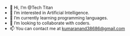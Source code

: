 - 👋 Hi, I’m @Tech Titan
- 👀 I’m interested in Artificial Intelligence.
- 🌱 I’m currently learning programming languages.
- 💞️ I’m looking to collaborate with coders.
- 📫 You can contact me at kumaranand38686@gmail.com

<!---
Innovatory-titan/Innovatory-titan is a ✨ special ✨ repository because its `README.md` (this file) appears on your GitHub profile.
You can click the Preview link to take a look at your changes.
--->
